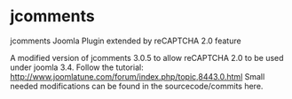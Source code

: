 # jcomments
jcomments Joomla Plugin extended by reCAPTCHA 2.0 feature

A modified version of jcomments 3.0.5 to allow reCAPTCHA 2.0 to be used under joomla 3.4.
Follow the tutorial: http://www.joomlatune.com/forum/index.php/topic,8443.0.html
Small needed modifications can be found in the sourcecode/commits here.
